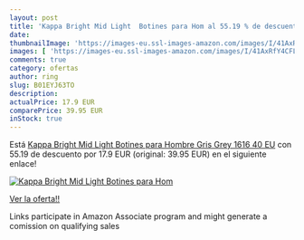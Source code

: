 ```yaml
---
layout: post
title: 'Kappa Bright Mid Light  Botines para Hom al 55.19 % de descuento'
date: 
thumbnailImage: 'https://images-eu.ssl-images-amazon.com/images/I/41AxRfY4CFL._SL200_.jpg'
images: [ 'https://images-eu.ssl-images-amazon.com/images/I/41AxRfY4CFL._SL200_.jpg' ]
comments: true
category: ofertas
author: ring
slug: B01EYJ63TO
description:
actualPrice: 17.9 EUR
comparePrice: 39.95 EUR
inStock: true
---
```


Está [Kappa Bright Mid Light  Botines para Hombre  Gris  Grey 1616   40 EU](https://www.amazon.es/dp/B01EYJ63TO/?tag=tolees-21) con 55.19 de descuento por 17.9 EUR (original: 39.95 EUR) en el siguiente enlace!

[![Kappa Bright Mid Light  Botines para Hom](https://images-eu.ssl-images-amazon.com/images/I/41AxRfY4CFL._SL200_.jpg)](https://www.amazon.es/dp/B01EYJ63TO/?tag=tolees-21)

[Ver la oferta!!](https://www.amazon.es/dp/B01EYJ63TO/?tag=tolees-21)

Links participate in Amazon Associate program and might generate a comission on qualifying sales


